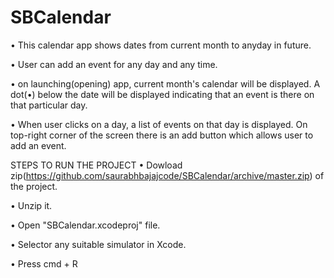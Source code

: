 # SBCalendar

• This calendar app shows dates from current month to anyday in future.

• User can add an event for any day and any time.

• on launching(opening) app, current month's calendar will be displayed. A dot(•) below the date will be 
  displayed indicating that an event is there on that particular day.
  
• When user clicks on a day, a list of events on that day is displayed. On top-right corner of the screen there
  is an add button which allows user to add an event.

STEPS TO RUN THE PROJECT
• Dowload zip(https://github.com/saurabhbajajcode/SBCalendar/archive/master.zip) of the project.

• Unzip it.

• Open "SBCalendar.xcodeproj" file.

• Selector any suitable simulator in Xcode.

• Press cmd + R
